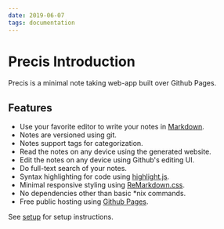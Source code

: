 ```yaml
---
date: 2019-06-07
tags: documentation
---
```


# Precis Introduction

Precis is a minimal note taking web-app built over Github Pages.

## Features

- Use your favorite editor to write your notes in [Markdown].
- Notes are versioned using git.
- Notes support tags for categorization.
- Read the notes on any device using the generated website.
- Edit the notes on any device using Github's editing UI.
- Do full-text search of your notes.
- Syntax highlighting for code using [highlight.js].
- Minimal responsive styling using [ReMarkdown.css].
- No dependencies other than basic *nix commands.
- Free public hosting using [Github Pages].

See [setup](./setup) for setup instructions.

[Github Pages]: https://pages.github.com/
[ReMarkdown.css]: https://fvsch.com/remarkdown/
[highlight.js]: https://highlightjs.org/
[Markdown]: https://guides.github.com/features/mastering-markdown/